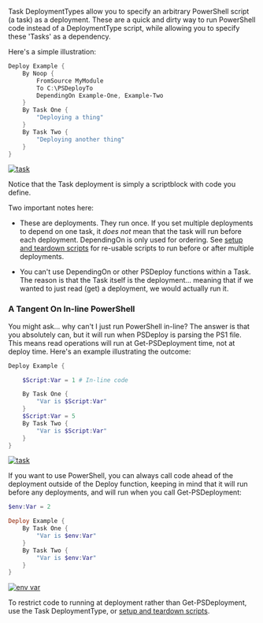 Task DeploymentTypes allow you to specify an arbitrary PowerShell script (a task) as a deployment.  These are a quick and dirty way to run PowerShell code instead of a DeploymentType script, while allowing you to specify these 'Tasks' as a dependency.

Here's a simple illustration:

```powershell
Deploy Example {
    By Noop {
        FromSource MyModule
        To C:\PSDeployTo
        DependingOn Example-One, Example-Two
    }
    By Task One {
        "Deploying a thing"
    }
    By Task Two {
        "Deploying another thing"
    }
}
```

[![task](images/task.png)](images/task.png)

Notice that the Task deployment is simply a scriptblock with code you define.

Two important notes here:

* These are deployments.  They run once.  If you set multiple deployments to depend on one task, it *does not* mean that the task will run before each deployment.  DependingOn is only used for ordering.  See [setup and teardown scripts](Feature.-Setup-and-Teardown-Scripts.md) for re-usable scripts to run before or after multiple deployments.

* You can't use DependingOn or other PSDeploy functions within a Task.  The reason is that the Task itself is the deployment... meaning that if we wanted to just read (get) a deployment, we would actually run it.

### A Tangent On In-line PowerShell

You might ask... why can't I just run PowerShell in-line?  The answer is that you absolutely can, but it will run when PSDeploy is parsing the PS1 file.  This means read operations will run at Get-PSDeployment time, not at deploy time. Here's an example illustrating the outcome:

```powershell
Deploy Example {

    $Script:Var = 1 # In-line code

    By Task One {
        "Var is $Script:Var"
    }
    $Script:Var = 5
    By Task Two {
        "Var is $Script:Var"
    }
}
```

[![task](images/ripe.for.injection.png)](images/ripe.for.injection.png)

If you want to use PowerShell, you can always call code ahead of the deployment outside of the Deploy function, keeping in mind that it will run before any deployments, and will run when you call Get-PSDeployment:

```powershell
$env:Var = 2

Deploy Example {
    By Task One {
        "Var is $env:Var"
    }
    By Task Two {
        "Var is $env:Var"
    }
}
```

[![env var](images/env.var.png)](images/env.var.png)

To restrict code to running at deployment rather than Get-PSDeployment, use the Task DeploymentType, or [setup and teardown scripts](Feature.-Setup-and-Teardown-Scripts.md).
